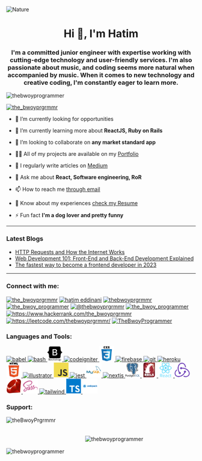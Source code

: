 <img src="https://i.ibb.co/bLwWjSM/finall.png" alt="Nature">

<h1 align="center">Hi 👋, I'm Hatim</h1>
<h3 align="center">I'm a committed junior engineer with expertise working with cutting-edge technology and user-friendly services. I'm also passionate about music, and coding seems more natural when accompanied by music. When it comes to new technology and creative coding, I'm constantly eager to learn more.</h3>

<p align="left"> <img src="https://komarev.com/ghpvc/?username=thebwoyprogrammer&label=Profile%20views&color=0e75b6&style=flat" alt="thebwoyprogrammer" /> </p>

<p align="left"> <a href="https://twitter.com/the_bwoyprgrmmr" target="blank"><img src="https://img.shields.io/twitter/follow/the_bwoyprgrmmr?logo=twitter&style=for-the-badge" alt="the_bwoyprgrmmr" /></a> </p>

- 🔭 I’m currently looking for opportunities

- 🌱 I’m currently learning more about **ReactJS, Ruby on Rails**

- 👯 I’m looking to collaborate on **any market standard app**

- 👨‍💻 All of my projects are available on my [Portfolio](https://hatim-engineer.tech/)

- 📝 I regularly write articles on [Medium](https://medium.com/@theBwoyPrgrmmr)

- 💬 Ask me about **React, Software engineering, RoR**

- 📫 How to reach me <a href="mailto:hatimeddinani@gmail.com">through email</a>

- 📄 Know about my experiences [check my Resume](https://docs.google.com/document/d/1X-RTl-oVIxL3ZHEpGZnKAqojkn9waVoAk-Ej1_BfHgA/edit)

- ⚡ Fun fact **I'm a dog lover and pretty funny**

----
### Latest Blogs
<!-- BLOG-POST-LIST:START -->
- [HTTP Requests and How the Internet Works](https://medium.com/@theBwoyPrgrmmr/http-requests-and-how-the-internet-works-a97211522abf?source=rss-424a410f9ade------2)
- [Web Development 101: Front-End and Back-End Development Explained](https://medium.com/@theBwoyPrgrmmr/web-development-101-front-end-and-back-end-development-explained-f44bdaa91313?source=rss-424a410f9ade------2)
- [The fastest way to become a frontend developer in 2023](https://medium.com/@theBwoyPrgrmmr/the-fastest-way-to-become-a-frontend-developer-in-2023-67b9275b1126?source=rss-424a410f9ade------2)
<!-- BLOG-POST-LIST:END -->
----

<h3 align="left">Connect with me:</h3>
<p align="left">
<a href="https://twitter.com/the_bwoyprgrmmr" target="blank"><img align="center" src="https://raw.githubusercontent.com/rahuldkjain/github-profile-readme-generator/master/src/images/icons/Social/twitter.svg" alt="the_bwoyprgrmmr" height="30" width="40" /></a>
<a href="https://linkedin.com/in/hatim eddinani" target="blank"><img align="center" src="https://raw.githubusercontent.com/rahuldkjain/github-profile-readme-generator/master/src/images/icons/Social/linked-in-alt.svg" alt="hatim eddinani" height="30" width="40" /></a>
<a href="https://stackoverflow.com/users/thebwoyprgrmmr" target="blank"><img align="center" src="https://raw.githubusercontent.com/rahuldkjain/github-profile-readme-generator/master/src/images/icons/Social/stack-overflow.svg" alt="thebwoyprgrmmr" height="30" width="40" /></a>
<a href="https://instagram.com/the_bwoy_programmer" target="blank"><img align="center" src="https://raw.githubusercontent.com/rahuldkjain/github-profile-readme-generator/master/src/images/icons/Social/instagram.svg" alt="the_bwoy_programmer" height="30" width="40" /></a>
<a href="https://medium.com/@thebwoyprgrmmr" target="blank"><img align="center" src="https://raw.githubusercontent.com/rahuldkjain/github-profile-readme-generator/master/src/images/icons/Social/medium.svg" alt="@thebwoyprgrmmr" height="30" width="40" /></a>
<a href="https://www.youtube.com/c/the_bwoy_programmer" target="blank"><img align="center" src="https://raw.githubusercontent.com/rahuldkjain/github-profile-readme-generator/master/src/images/icons/Social/youtube.svg" alt="the_bwoy_programmer" height="30" width="40" /></a>
<a href="https://www.hackerrank.com/the_bwoyPrgrmmr" target="blank"><img align="center" src="https://raw.githubusercontent.com/rahuldkjain/github-profile-readme-generator/master/src/images/icons/Social/hackerrank.svg" alt="https://www.hackerrank.com/the_bwoyprgrmmr" height="30" width="40" /></a>
<a href="https://leetcode.com/theBwoyPrgrmmr/" target="blank"><img align="center" src="https://raw.githubusercontent.com/rahuldkjain/github-profile-readme-generator/master/src/images/icons/Social/leet-code.svg" alt="https://leetcode.com/thebwoyprgrmmr/" height="30" width="40" /></a>
<a href="https://discord.gg/mnHwbXeZ" target="blank"><img align="center" src="https://raw.githubusercontent.com/rahuldkjain/github-profile-readme-generator/master/src/images/icons/Social/discord.svg" alt="TheBwoyProgrammer" height="30" width="40" /></a>
</p>

<h3 align="left">Languages and Tools:</h3>
<p align="left"> <a href="https://babeljs.io/" target="_blank" rel="noreferrer"> <img src="https://www.vectorlogo.zone/logos/babeljs/babeljs-icon.svg" alt="babel" width="40" height="40"/> </a> <a href="https://www.gnu.org/software/bash/" target="_blank" rel="noreferrer"> <img src="https://www.vectorlogo.zone/logos/gnu_bash/gnu_bash-icon.svg" alt="bash" width="40" height="40"/> </a> <a href="https://getbootstrap.com" target="_blank" rel="noreferrer"> <img src="https://raw.githubusercontent.com/devicons/devicon/master/icons/bootstrap/bootstrap-plain-wordmark.svg" alt="bootstrap" width="40" height="40"/> </a> <a href="https://codeigniter.com" target="_blank" rel="noreferrer"> <img src="https://cdn.worldvectorlogo.com/logos/codeigniter.svg" alt="codeigniter" width="40" height="40"/> </a> <a href="https://www.w3schools.com/css/" target="_blank" rel="noreferrer"> <img src="https://raw.githubusercontent.com/devicons/devicon/master/icons/css3/css3-original-wordmark.svg" alt="css3" width="40" height="40"/> </a> <a href="https://firebase.google.com/" target="_blank" rel="noreferrer"> <img src="https://www.vectorlogo.zone/logos/firebase/firebase-icon.svg" alt="firebase" width="40" height="40"/> </a> <a href="https://git-scm.com/" target="_blank" rel="noreferrer"> <img src="https://www.vectorlogo.zone/logos/git-scm/git-scm-icon.svg" alt="git" width="40" height="40"/> </a> <a href="https://heroku.com" target="_blank" rel="noreferrer"> <img src="https://www.vectorlogo.zone/logos/heroku/heroku-icon.svg" alt="heroku" width="40" height="40"/> </a> <a href="https://www.w3.org/html/" target="_blank" rel="noreferrer"> <img src="https://raw.githubusercontent.com/devicons/devicon/master/icons/html5/html5-original-wordmark.svg" alt="html5" width="40" height="40"/> </a> <a href="https://www.adobe.com/in/products/illustrator.html" target="_blank" rel="noreferrer"> <img src="https://www.vectorlogo.zone/logos/adobe_illustrator/adobe_illustrator-icon.svg" alt="illustrator" width="40" height="40"/> </a> <a href="https://developer.mozilla.org/en-US/docs/Web/JavaScript" target="_blank" rel="noreferrer"> <img src="https://raw.githubusercontent.com/devicons/devicon/master/icons/javascript/javascript-original.svg" alt="javascript" width="40" height="40"/> </a> <a href="https://jestjs.io" target="_blank" rel="noreferrer"> <img src="https://www.vectorlogo.zone/logos/jestjsio/jestjsio-icon.svg" alt="jest" width="40" height="40"/> </a> <a href="https://www.mysql.com/" target="_blank" rel="noreferrer"> <img src="https://raw.githubusercontent.com/devicons/devicon/master/icons/mysql/mysql-original-wordmark.svg" alt="mysql" width="40" height="40"/> </a> <a href="https://nextjs.org/" target="_blank" rel="noreferrer"> <img src="https://cdn.worldvectorlogo.com/logos/nextjs-2.svg" alt="nextjs" width="40" height="40"/> </a> <a href="https://www.postgresql.org" target="_blank" rel="noreferrer"> <img src="https://raw.githubusercontent.com/devicons/devicon/master/icons/postgresql/postgresql-original-wordmark.svg" alt="postgresql" width="40" height="40"/> </a> <a href="https://rubyonrails.org" target="_blank" rel="noreferrer"> <img src="https://raw.githubusercontent.com/devicons/devicon/master/icons/rails/rails-original-wordmark.svg" alt="rails" width="40" height="40"/> </a> <a href="https://reactjs.org/" target="_blank" rel="noreferrer"> <img src="https://raw.githubusercontent.com/devicons/devicon/master/icons/react/react-original-wordmark.svg" alt="react" width="40" height="40"/> </a> <a href="https://redux.js.org" target="_blank" rel="noreferrer"> <img src="https://raw.githubusercontent.com/devicons/devicon/master/icons/redux/redux-original.svg" alt="redux" width="40" height="40"/> </a> <a href="https://www.ruby-lang.org/en/" target="_blank" rel="noreferrer"> <img src="https://raw.githubusercontent.com/devicons/devicon/master/icons/ruby/ruby-original.svg" alt="ruby" width="40" height="40"/> </a> <a href="https://sass-lang.com" target="_blank" rel="noreferrer"> <img src="https://raw.githubusercontent.com/devicons/devicon/master/icons/sass/sass-original.svg" alt="sass" width="40" height="40"/> </a> <a href="https://tailwindcss.com/" target="_blank" rel="noreferrer"> <img src="https://www.vectorlogo.zone/logos/tailwindcss/tailwindcss-icon.svg" alt="tailwind" width="40" height="40"/> </a> <a href="https://www.typescriptlang.org/" target="_blank" rel="noreferrer"> <img src="https://raw.githubusercontent.com/devicons/devicon/master/icons/typescript/typescript-original.svg" alt="typescript" width="40" height="40"/> </a> <a href="https://webpack.js.org" target="_blank" rel="noreferrer"> <img src="https://raw.githubusercontent.com/devicons/devicon/d00d0969292a6569d45b06d3f350f463a0107b0d/icons/webpack/webpack-original-wordmark.svg" alt="webpack" width="40" height="40"/> </a> </p>

<h3 align="left">Support:</h3>
<p><a href="https://www.buymeacoffee.com/theBwoyPrgrmmr"> <img align="left" src="https://cdn.buymeacoffee.com/buttons/v2/default-yellow.png" height="50" width="210" alt="theBwoyPrgrmmr" /></a></p><br><br>

<p><img align="center" src="https://github-readme-stats.vercel.app/api/top-langs/?username=theBwoyProgrammer&layout=compact" alt="thebwoyprogrammer" /></p>

<p><img align="center" src="https://github-readme-streak-stats.herokuapp.com/?user=thebwoyprogrammer" alt="thebwoyprogrammer" /></p>

